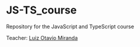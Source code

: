 # JS-TS_course

Repository for the JavaScript and TypeScript course

Teacher: [Luiz Otavio Miranda](https://github.com/luizomf
)